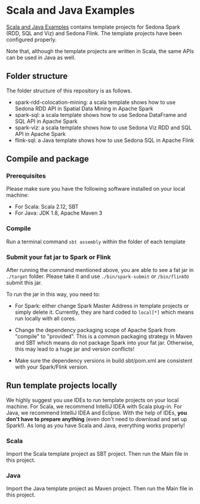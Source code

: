 # Scala and Java Examples

[Scala and Java Examples](https://github.com/apache/sedona/tree/master/examples) contains template projects for Sedona Spark (RDD, SQL and Viz) and Sedona Flink. The template projects have been configured properly.

Note that, although the template projects are written in Scala, the same APIs can be  used in Java as well.

## Folder structure
The folder structure of this repository is as follows.

* spark-rdd-colocation-mining: a scala template shows how to use Sedona RDD API in Spatial Data Mining in Apache Spark
* spark-sql: a scala template shows how to use Sedona DataFrame and SQL API in Apache Spark
* spark-viz: a scala template shows how to use Sedona Viz RDD and SQL API in Apache Spark
* flink-sql: a Java template shows how to use Sedona SQL in Apache Flink

## Compile and package

### Prerequisites
Please make sure you have the following software installed on your local machine:

* For Scala: Scala 2.12, SBT
* For Java: JDK 1.8, Apache Maven 3

### Compile

Run a terminal command `sbt assembly` within the folder of each template


### Submit your fat jar to Spark or Flink
After running the command mentioned above, you are able to see a fat jar in `./target` folder. Please take it and use `./bin/spark-submit` or `/bin/flink`to submit this jar.

To run the jar in this way, you need to:

* For Spark: either change Spark Master Address in template projects or simply delete it. Currently, they are hard coded to `local[*]` which means run locally with all cores.

* Change the dependency packaging scope of Apache Spark from "compile" to "provided". This is a common packaging strategy in Maven and SBT which means do not package Spark into your fat jar. Otherwise, this may lead to a huge jar and version conflicts!

* Make sure the dependency versions in build.sbt/pom.xml are consistent with your Spark/Flink version.

## Run template projects locally

We highly suggest you use IDEs to run template projects on your local machine. For Scala, we recommend IntelliJ IDEA with Scala plug-in. For Java, we recommend IntelliJ IDEA and Eclipse. With the help of IDEs, **you don't have to prepare anything** (even don't need to download and set up Spark!). As long as you have Scala and Java, everything works properly!

### Scala
Import the Scala template project as SBT project. Then run the Main file in this project.

### Java
Import the Java template project as Maven project. Then run the Main file in this project.